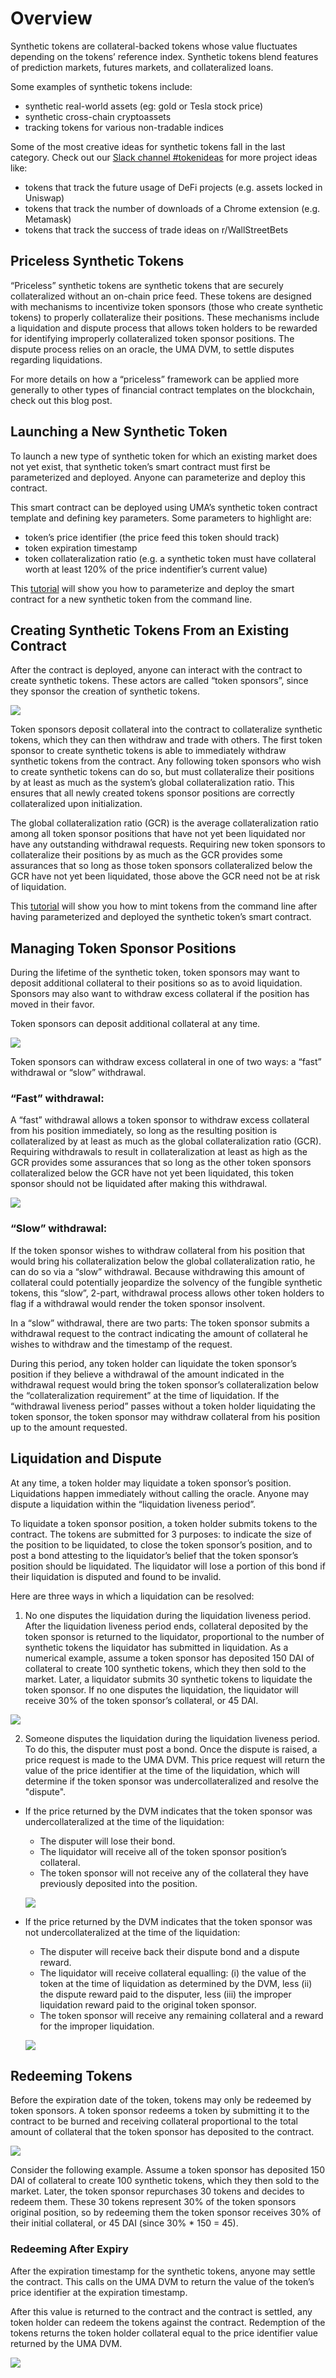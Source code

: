 # Overview

Synthetic tokens are collateral-backed tokens whose value fluctuates depending on the tokens’ reference index. Synthetic tokens blend features of prediction markets, futures markets, and collateralized loans. 

Some examples of synthetic tokens include: 
- synthetic real-world assets (eg: gold or Tesla stock price)
- synthetic cross-chain cryptoassets
- tracking tokens for various non-tradable indices

Some of the most creative ideas for synthetic tokens fall in the last category. Check out our [Slack channel #tokenideas](https://join.slack.com/t/umaprotocol/shared_invite/enQtNTk4MjQ4ODY0MDA1LTM4ODg0NGZhYWZkNjkzMDE4MjU0ZGFlYWQzZTFiZWFlZjI2NDE4OGI2NWY3OTdhYjYyZjg0MjAzMTgwODVhZTE) for more project ideas like:
- tokens that track the future usage of DeFi projects (e.g. assets locked in Uniswap)
- tokens that track the number of downloads of a Chrome extension (e.g. Metamask)
- tokens that track the success of trade ideas on r/WallStreetBets 

## Priceless Synthetic Tokens
“Priceless” synthetic tokens are synthetic tokens that are securely collateralized without an on-chain price feed. These tokens are designed with mechanisms to incentivize token sponsors (those who create synthetic tokens) to properly collateralize their positions. These mechanisms include a liquidation and dispute process that allows token holders to be rewarded for identifying improperly collateralized token sponsor positions. The dispute process relies on an oracle, the UMA DVM, to settle disputes regarding liquidations. 

For more details on how a “priceless” framework can be applied more generally to other types of financial contract templates on the blockchain, check out this blog post. <!-- TODO: add link to blog post -->

## Launching a New Synthetic Token
To launch a new type of synthetic token for which an existing market does not yet exist, that synthetic token’s smart contract must first be parameterized and deployed. Anyone can parameterize and deploy this contract. 

This smart contract can be deployed using UMA’s synthetic token contract template and defining key parameters. Some parameters to highlight are:
- token’s price identifier (the price feed this token should track)
- token expiration timestamp
- token collateralization ratio (e.g. a synthetic token must have collateral worth at least 120% of the price indentifier’s current value) 

This [tutorial](tutorials/creating_from_truffle.md) will show you how to parameterize and deploy the smart contract for a new synthetic token from the command line.

## Creating Synthetic Tokens From an Existing Contract
After the contract is deployed, anyone can interact with the contract to create synthetic tokens. These actors are called “token sponsors”, since they sponsor the creation of synthetic tokens. 

![](st_create_contract.png)

Token sponsors deposit collateral into the contract to collateralize synthetic tokens, which they can then withdraw and trade with others. The first token sponsor to create synthetic tokens is able to immediately withdraw synthetic tokens from the contract. Any following token sponsors who wish to create synthetic tokens can do so, but must collateralize their positions by at least as much as the system’s global collateralization ratio. This ensures that all newly created tokens sponsor positions are correctly collateralized upon initialization. <!-- TODO: add link to glossary for “global collateralization ratio” --> 

The global collateralization ratio (GCR) is the average collateralization ratio among all token sponsor positions that have not yet been liquidated nor have any outstanding withdrawal requests. Requiring new token sponsors to collateralize their positions by as much as the GCR provides some assurances that so long as those token sponsors collateralized below the GCR have not yet been liquidated, those above the GCR need not be at risk of liquidation.

This [tutorial](tutorials/creating_from_truffle.md#create-new-tokens-from-an-existing-contract) will show you how to mint tokens from the command line after having parameterized and deployed the synthetic token’s smart contract. <!-- TODO: add link -->

## Managing Token Sponsor Positions
During the lifetime of the synthetic token, token sponsors may want to deposit additional collateral to their positions so as to avoid liquidation. Sponsors may also want to withdraw excess collateral if the position has moved in their favor. 

Token sponsors can deposit additional collateral at any time.

![](st_add_collateral.png)

Token sponsors can withdraw excess collateral in one of two ways: a “fast” withdrawal or “slow” withdrawal.

### “Fast” withdrawal:
A “fast” withdrawal allows a token sponsor to withdraw excess collateral from his position immediately, so long as the resulting position is collateralized by at least as much as the global collateralization ratio (GCR). Requiring withdrawals to result in collateralization at least as high as the GCR provides some assurances that so long as the other token sponsors collateralized below the GCR have not yet been liquidated, this token sponsor should not be liquidated after making this withdrawal. <!-- TODO: add link to glossary for “global collateralization ratio” --> 

![](st_withdraw_collateral.png)
 
### “Slow” withdrawal: 
If the token sponsor wishes to withdraw collateral from his position that would bring his collateralization below the global collateralization ratio, he can do so via a “slow” withdrawal. Because withdrawing this amount of collateral could potentially jeopardize the solvency of the fungible synthetic tokens, this “slow”, 2-part, withdrawal process allows other token holders to flag if a withdrawal would render the token sponsor insolvent. 

In a “slow” withdrawal, there are two parts: 
The token sponsor submits a withdrawal request to the contract indicating the amount of collateral he wishes to withdraw and the timestamp of the request.

During this period, any token holder can liquidate the token sponsor’s position if they believe a withdrawal of the amount indicated in the withdrawal request would bring the token sponsor’s collateralization below the “collateralization requirement” at the time of liquidation. <!-- TODO: add link to glossary for “collateralization requirement” --> 
If the “withdrawal liveness period” passes without a token holder liquidating the token sponsor, the token sponsor may withdraw collateral from his position up to the amount requested. <!-- TODO: add link to glossary for “withdrawal liveness period” --> 

## Liquidation and Dispute
At any time, a token holder may liquidate a token sponsor’s position. Liquidations happen immediately without calling the oracle. Anyone may dispute a liquidation within the “liquidation liveness period”. <!-- TODO: add link to glossary for “liquidation liveness period” --> 

To liquidate a token sponsor position, a token holder submits tokens to the contract. The tokens are submitted for 3 purposes: to indicate the size of the position to be liquidated, to close the token sponsor’s position, and to post a bond attesting to the liquidator’s belief that the token sponsor’s position should be liquidated. The liquidator will lose a portion of this bond if their liquidation is disputed and found to be invalid.

Here are three ways in which a liquidation can be resolved: 
1. No one disputes the liquidation during the liquidation liveness period. After the liquidation liveness period ends, collateral deposited by the token sponsor is returned to the liquidator, proportional to the number of synthetic tokens the liquidator has submitted in liquidation. As a numerical example, assume a token sponsor has deposited 150 DAI of collateral to create 100 synthetic tokens, which they then sold to the market. Later, a liquidator submits 30 synthetic tokens to liquidate the token sponsor. If no one disputes the liquidation, the liquidator will receive 30% of the token sponsor’s collateral, or 45 DAI. 

![](st_liquidation_1.png)

2. Someone disputes the liquidation during the liquidation liveness period. To do this, the disputer must post a bond. Once the dispute is raised, a price request is made to the UMA DVM. This price request will return the value of the price identifier at the time of the liquidation, which will determine if the token sponsor was undercollateralized and resolve the "dispute". <!-- TODO: add link to glossary for “DVM” --> 
- If the price returned by the DVM indicates that the token sponsor was undercollateralized at the time of the liquidation:
    * The disputer will lose their bond. 
    * The liquidator will receive all of the token sponsor position’s collateral. 
    * The token sponsor will not receive any of the collateral they have previously deposited into the position. 
     
    ![](st_liquidation_2.png)
    
- If the price returned by the DVM indicates that the token sponsor was not undercollateralized at the time of the liquidation: 
    * The disputer will receive back their dispute bond and a dispute reward.
    * The liquidator will receive collateral equalling: (i) the value of the token at the time of liquidation as determined by the DVM, less (ii) the dispute reward paid to the disputer, less (iii) the improper liquidation reward paid to the original token sponsor.
    * The token sponsor will receive any remaining collateral and a reward for the improper liquidation. 
    
    ![](st_liquidation_3.png)


## Redeeming Tokens
Before the expiration date of the token, tokens may only be redeemed by token sponsors. A token sponsor redeems a token by submitting it to the contract to be burned and receiving collateral proportional to the total amount of collateral that the token sponsor has deposited to the contract. 
 
![](st_redeem_token.png)

Consider the following example. Assume a token sponsor has deposited 150 DAI of collateral to create 100 synthetic tokens, which they then sold to the market. Later, the token sponsor repurchases 30 tokens and decides to redeem them. These 30 tokens represent 30% of the token sponsors original position, so by redeeming them the token sponsor receives 30% of their initial collateral, or 45 DAI (since 30% * 150 = 45).

### Redeeming After Expiry
After the expiration timestamp for the synthetic tokens, anyone may settle the contract. This calls on the UMA DVM to return the value of the token’s price identifier at the expiration timestamp. 

After this value is returned to the contract and the contract is settled, any token holder can redeem the tokens against the contract. Redemption of the tokens returns the token holder collateral equal to the price identifier value returned by the UMA DVM.  <!-- TODO: add link to glossary for “price identifier” --> 

![](st_expiration.png)
